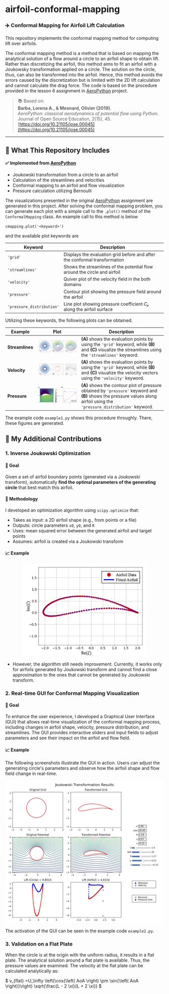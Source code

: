 # airfoil-conformal-mapping

### ✈️ Conformal Mapping for Airfoil Lift Calculation

This repository implements the conformal mapping method for computing lift over airfoils. 

The conformal mapping method is a method that is based on mapping the analytical solution of a flow around a circle to an airfoil shape to obtain lift. Rather than discretizing the airfoil, this method aims to fit an airfoil with a Joukowsky transformation applied on a circle. The solution on the circle, thus, can also be transformed into the airfoil. Hence, this method avoids the errors caused by the discretization but is limited with the 2D lift calculation and cannot calculate the drag force. The code is based on the procedure provided in the lesson 6 assignment in [AeroPython](https://github.com/barbagroup/AeroPython) project.

> 📚 Based on:  
> **Barba, Lorena A., & Mesnard, Olivier (2019)**.  
> *AeroPython: classical aerodynamics of potential flow using Python.*  
> Journal of Open Source Education, 2(15), 45.  
> [https://doi.org/10.21105/jose.00045](https://doi.org/10.21105/jose.00045)

---

## 🔧 What This Repository Includes

#### ✅ Implemented from [AeroPython](https://github.com/barbagroup/AeroPython)
- Joukowski transformation from a circle to an airfoil
- Calculation of the streamlines and velocities
- Conformal mapping to an airfoil and flow visualization
- Pressure calculation utilizing Bernoulli

The visualizations presented in the original [AeroPython](https://github.com/barbagroup/AeroPython) assignment are generated in this project. After solving the conformal mapping problem, you can generate each plot with a simple call to the `.plot()` method of the `ConformalMapping` class. An example call to this method is below
```
cmapping.plot('<keyword>')
```
and the available plot keywords are 

| Keyword                | Description                                                                 |
|------------------------|-----------------------------------------------------------------------------|
| `'grid'`               | Displays the evaluation grid before and after the conformal transformation |
| `'streamlines'`        | Shows the streamlines of the potential flow around the circle and airfoil               |
| `'velocity'`           | Quiver plot of the velocity field in the both domains                     |
| `'pressure'`           | Contour plot showing the pressure field around the airfoil                   |
| `'pressure_distribution'` | Line plot showing pressure coefficient *Cₚ* along the airfoil surface        |

Utilizing these keywords, the following plots can be obtained. 


| Example         | Plot                                                                                     | Description                                                                 |
|----------------|------------------------------------------------------------------------------------------|-----------------------------------------------------------------------------|
| **Streamlines** | <div align="center"><img src="Plots/Figure_Potential.png" width="100%"></div>           | **(A)** shows the evaluation points by using the `'grid'` keyword, while **(B)** and **(C)** visualize the streamlines using the `'streamlines'` keyword. |
| **Velocity**    | <div align="center"><img src="Plots/Figure_Velocity.png" width="100%"></div>            |**(A)** shows the evaluation points by using the `'grid'` keyword, while **(B)** and **(C)** visualize the velocity vectors using the `'velocity'` keyword. |
| **Pressure**    | <div align="center"><img src="Plots/PressurePlot2.png" width="100%"></div>              | **(A)** shows the contour plot of pressure obtained by `'pressure'` keyword and **(B)** shows the pressure values along airfoil using the `'pressure_distribution'` keyword. |

The example code `example1.py` shows this procedure throughly. There, these figures are generated. 

## 🌟 My Additional Contributions

### 1. Inverse Joukowski Optimization

#### 🎯 Goal

Given a set of airfoil boundary points (generated via a Joukowski transform), automatically **find the optimal parameters of the generating circle** that best match this airfoil.

#### 🧠 Methodology

I developed an optimization algorithm using `scipy.optimize` that:

- Takes as input: a 2D airfoil shape (e.g., from points or a file)
- Outputs: circle parameters `x0`, `y0`, and `R`
- Uses: mean squared error between the generated airfoil and target points
- Assumes: airfoil is created via a Joukowski transform

#### 📈 Example

<p align="center">
  <img src="Plots/Figure_Fitting.png" alt="Optimized vs target airfoil" width="400"/>
</p>

* However, the algorithm still needs improvement. Currently, it works only for airfoils generated by Joukowski transform and cannot find a close approximation to the ones that cannot be generated by Joukowski transform. 

### 2. Real-time GUI for Conformal Mapping Visualization

#### 🎯 Goal
To enhance the user experience, I developed a Graphical User Interface (GUI) that allows real-time visualization of the conformal mapping process, including changes in airfoil shape, velocity, pressure distribution, and streamlines. The GUI provides interactive sliders and input fields to adjust parameters and see their impact on the airfoil and flow field.

#### 📈 Example
The following screenshots illustrate the GUI in action. Users can adjust the generating circle's parameters and observe how the airfoil shape and flow field change in real-time.

<p align="center"> <img src="Plots/GUI1.png" alt="GUI Interface showing airfoil modification" width="800"/> </p>

The activation of the GUI can be seen in the example code `example2.py`. 


### 3. Validation on a Flat Plate

When the circle is at the origin with the uniform radius, it results in a flat plate. The
analytical solution around a flat plate is available. Thus, the pressure values are examined. The velocity at the flat plate can be calculated analytically as:

$         v_{flat} =U_\infty \left(\cos{\left( AoA \right) \pm \sin{\left( AoA \right)}\right) \sqrt{\frac{L - 2 \xi}{L + 2 \xi}} $


